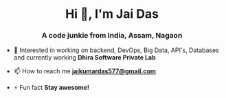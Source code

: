 <h1 align="center">Hi 👋, I'm Jai Das</h1>
<h3 align="center">A code junkie from India, Assam, Nagaon</h3>

- 🔭 Interested in working on backend, DevOps, Big Data, API's, Databases and currently working **Dhira Software Private Lab**

- 📫 How to reach me **jaikumardas577@gmail.com**

- ⚡ Fun fact **Stay awesome!**


